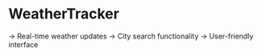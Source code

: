 # WeatherTracker
-> Real-time weather updates
-> City search functionality 
-> User-friendly interface
